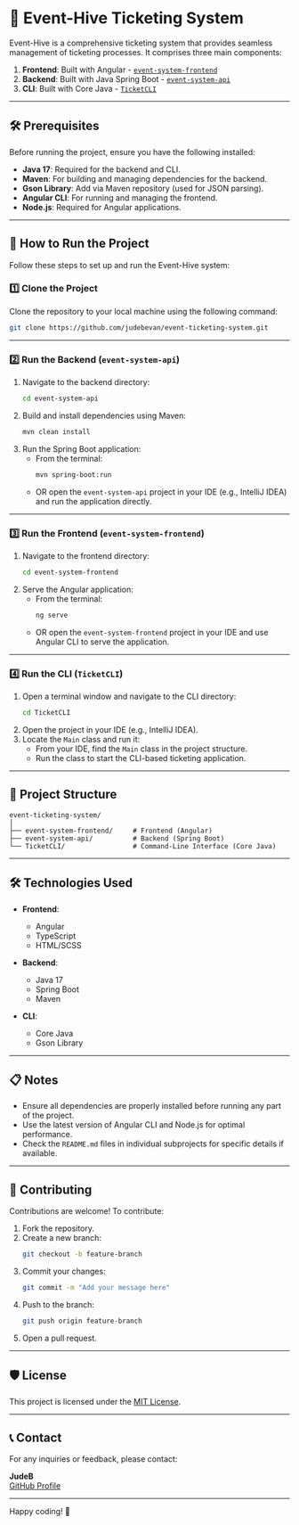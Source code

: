 # 🎫 Event-Hive Ticketing System

Event-Hive is a comprehensive ticketing system that provides seamless management of ticketing processes. It comprises three main components:

1. **Frontend**: Built with Angular - [`event-system-frontend`](./event-system-frontend)
2. **Backend**: Built with Java Spring Boot - [`event-system-api`](./event-system-api)
3. **CLI**: Built with Core Java - [`TicketCLI`](./TicketCLI)

---

## 🛠 Prerequisites

Before running the project, ensure you have the following installed:

- **Java 17**: Required for the backend and CLI.
- **Maven**: For building and managing dependencies for the backend.
- **Gson Library**: Add via Maven repository (used for JSON parsing).
- **Angular CLI**: For running and managing the frontend.
- **Node.js**: Required for Angular applications.

---

## 🚀 How to Run the Project

Follow these steps to set up and run the Event-Hive system:

### 1️⃣ Clone the Project
Clone the repository to your local machine using the following command:
```bash
git clone https://github.com/judebevan/event-ticketing-system.git
```

---

### 2️⃣ Run the Backend (`event-system-api`)
1. Navigate to the backend directory:
   ```bash
   cd event-system-api
   ```
2. Build and install dependencies using Maven:
   ```bash
   mvn clean install
   ```
3. Run the Spring Boot application:
   - From the terminal:
     ```bash
     mvn spring-boot:run
     ```
   - OR open the `event-system-api` project in your IDE (e.g., IntelliJ IDEA) and run the application directly.

---

### 3️⃣ Run the Frontend (`event-system-frontend`)
1. Navigate to the frontend directory:
   ```bash
   cd event-system-frontend
   ```
2. Serve the Angular application:
   - From the terminal:
     ```bash
     ng serve
     ```
   - OR open the `event-system-frontend` project in your IDE and use Angular CLI to serve the application.

---

### 4️⃣ Run the CLI (`TicketCLI`)
1. Open a terminal window and navigate to the CLI directory:
   ```bash
   cd TicketCLI
   ```
2. Open the project in your IDE (e.g., IntelliJ IDEA).
3. Locate the `Main` class and run it:
   - From your IDE, find the `Main` class in the project structure.
   - Run the class to start the CLI-based ticketing application.

---

## 📂 Project Structure
```
event-ticketing-system/
│
├── event-system-frontend/     # Frontend (Angular)
├── event-system-api/          # Backend (Spring Boot)
└── TicketCLI/                 # Command-Line Interface (Core Java)
```

---

## 🛠 Technologies Used

- **Frontend**:
   - Angular
   - TypeScript
   - HTML/SCSS

- **Backend**:
   - Java 17
   - Spring Boot
   - Maven

- **CLI**:
   - Core Java
   - Gson Library

---

## 📋 Notes

- Ensure all dependencies are properly installed before running any part of the project.
- Use the latest version of Angular CLI and Node.js for optimal performance.
- Check the `README.md` files in individual subprojects for specific details if available.

---

## 🤝 Contributing

Contributions are welcome! To contribute:
1. Fork the repository.
2. Create a new branch:
   ```bash
   git checkout -b feature-branch
   ```
3. Commit your changes:
   ```bash
   git commit -m "Add your message here"
   ```
4. Push to the branch:
   ```bash
   git push origin feature-branch
   ```
5. Open a pull request.

---

## 🛡 License
This project is licensed under the [MIT License](./LICENSE).

---

## 📞 Contact

For any inquiries or feedback, please contact:

**JudeB**  
[GitHub Profile](https://github.com/judebevan)

---

Happy coding! 🚀
